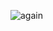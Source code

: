 ![again](https://github.com/SWEG-2015EC-Batch/Lovelace-Coders/assets/149295529/ed69852e-06fa-4dad-b614-2d602033dd79)
